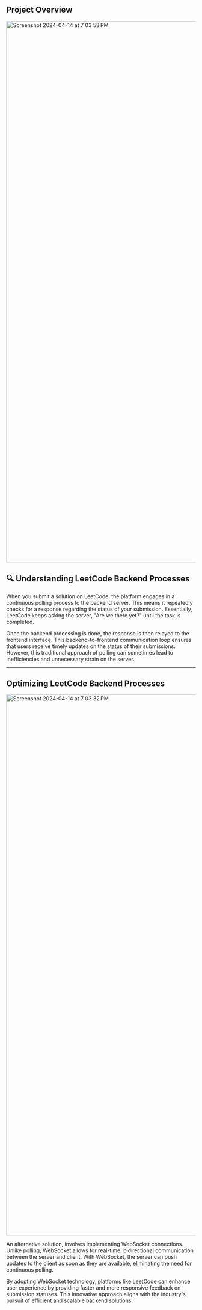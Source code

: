 ## Project Overview


<img width="1440" alt="Screenshot 2024-04-14 at 7 03 58 PM" src="https://github.com/BHARATHI-GIT-HUB/Leetcode-websocker-advBackend/assets/88837161/7e5565b9-e966-461c-b620-e831a877c1d0">


## 🔍 Understanding LeetCode Backend Processes

When you submit a solution on LeetCode, the platform engages in a continuous polling process to the backend server. This means it repeatedly checks for a response regarding the status of your submission. Essentially, LeetCode keeps asking the server, "Are we there yet?" until the task is completed.

Once the backend processing is done, the response is then relayed to the frontend interface. This backend-to-frontend communication loop ensures that users receive timely updates on the status of their submissions. However, this traditional approach of polling can sometimes lead to inefficiencies and unnecessary strain on the server.

---

## Optimizing LeetCode Backend Processes

<img width="1440" alt="Screenshot 2024-04-14 at 7 03 32 PM" src="https://github.com/BHARATHI-GIT-HUB/Leetcode-websocker-advBackend/assets/88837161/6fc7411e-9c8b-4072-bc3e-8b70d02b01a3">


An alternative solution, involves implementing WebSocket connections. Unlike polling, WebSocket allows for real-time, bidirectional communication between the server and client. With WebSocket, the server can push updates to the client as soon as they are available, eliminating the need for continuous polling.

By adopting WebSocket technology, platforms like LeetCode can enhance user experience by providing faster and more responsive feedback on submission statuses. This innovative approach aligns with the industry's pursuit of efficient and scalable backend solutions.

